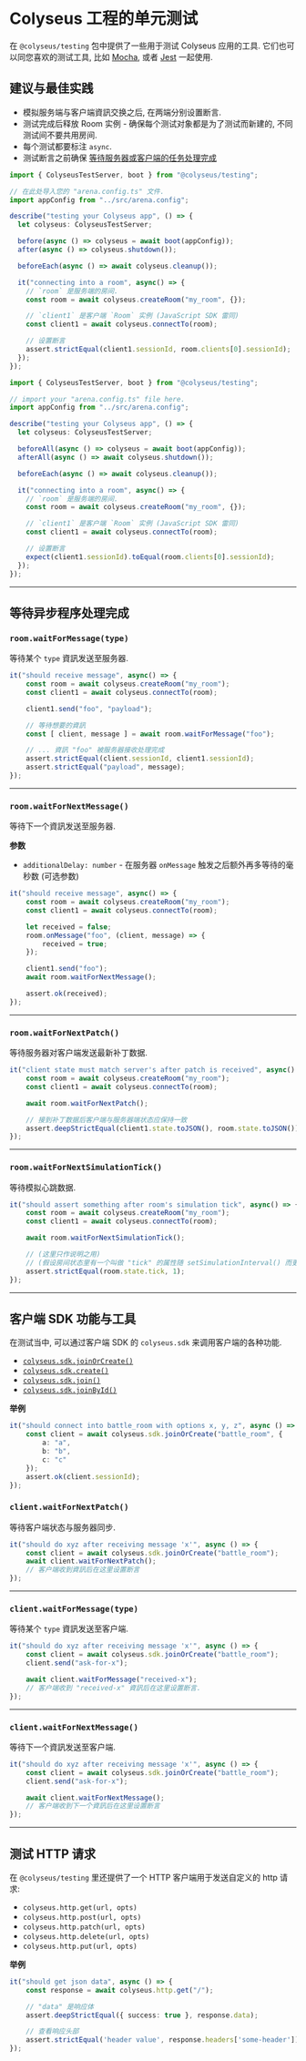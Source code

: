 # Colyseus 工程的单元测试

在 `@colyseus/testing` 包中提供了一些用于测试 Colyseus 应用的工具. 它们也可以同您喜欢的测试工具, 比如 [Mocha](https://mochajs.org/), 或者 [Jest](https://jestjs.io/) 一起使用.

## 建议与最佳实践

- 模拟服务端与客户端資訊交换之后, 在两端分别设置断言.
- 测试完成后释放 Room 实例 - 确保每个测试对象都是为了测试而新建的, 不同测试间不要共用房间.
- 每个测试都要标注 `async`.
- 测试断言之前确保 [等待服务器或客户端的任务处理完成](#等待异步程序处理完成)

```typescript fct_label="Mocha + TypeScript"
import { ColyseusTestServer, boot } from "@colyseus/testing";

// 在此处导入您的 "arena.config.ts" 文件.
import appConfig from "../src/arena.config";

describe("testing your Colyseus app", () => {
  let colyseus: ColyseusTestServer;

  before(async () => colyseus = await boot(appConfig));
  after(async () => colyseus.shutdown());

  beforeEach(async () => await colyseus.cleanup());

  it("connecting into a room", async() => {
    // `room` 是服务端的房间.
    const room = await colyseus.createRoom("my_room", {});

    // `client1` 是客户端 `Room` 实例 (JavaScript SDK 雷同)
    const client1 = await colyseus.connectTo(room);

    // 设置断言
    assert.strictEqual(client1.sessionId, room.clients[0].sessionId);
  });
});
```

```typescript fct_label="Jest + TypeScript"
import { ColyseusTestServer, boot } from "@colyseus/testing";

// import your "arena.config.ts" file here.
import appConfig from "../src/arena.config";

describe("testing your Colyseus app", () => {
  let colyseus: ColyseusTestServer;

  beforeAll(async () => colyseus = await boot(appConfig));
  afterAll(async () => await colyseus.shutdown());

  beforeEach(async () => await colyseus.cleanup());

  it("connecting into a room", async() => {
    // `room` 是服务端的房间.
    const room = await colyseus.createRoom("my_room", {});

    // `client1` 是客户端 `Room` 实例 (JavaScript SDK 雷同)
    const client1 = await colyseus.connectTo(room);

    // 设置断言
    expect(client1.sessionId).toEqual(room.clients[0].sessionId);
  });
});
```

---

## 等待异步程序处理完成

### `room.waitForMessage(type)`

等待某个 `type` 資訊发送至服务器.

```typescript
it("should receive message", async() => {
    const room = await colyseus.createRoom("my_room");
    const client1 = await colyseus.connectTo(room);

    client1.send("foo", "payload");

    // 等待想要的資訊
    const [ client, message ] = await room.waitForMessage("foo");

    // ... 資訊 "foo" 被服务器接收处理完成
    assert.strictEqual(client.sessionId, client1.sessionId);
    assert.strictEqual("payload", message);
});
```

---

### `room.waitForNextMessage()`

等待下一个資訊发送至服务器.

**参数**

- `additionalDelay: number` - 在服务器 `onMessage` 触发之后额外再多等待的毫秒数 (可选参数)

```typescript
it("should receive message", async() => {
    const room = await colyseus.createRoom("my_room");
    const client1 = await colyseus.connectTo(room);

    let received = false;
    room.onMessage("foo", (client, message) => {
        received = true;
    });

    client1.send("foo");
    await room.waitForNextMessage();

    assert.ok(received);
});
```

---

### `room.waitForNextPatch()`

等待服务器对客户端发送最新补丁数据.

```typescript
it("client state must match server's after patch is received", async() => {
    const room = await colyseus.createRoom("my_room");
    const client1 = await colyseus.connectTo(room);

    await room.waitForNextPatch();

    // 接到补丁数据后客户端与服务器端状态应保持一致
    assert.deepStrictEqual(client1.state.toJSON(), room.state.toJSON());
});
```

---

### `room.waitForNextSimulationTick()`

等待模拟心跳数据.

```typescript
it("should assert something after room's simulation tick", async() => {
    const room = await colyseus.createRoom("my_room");
    const client1 = await colyseus.connectTo(room);

    await room.waitForNextSimulationTick();

    // (这里只作说明之用)
    // (假设房间状态里有一个叫做 "tick" 的属性随 setSimulationInterval() 而更新)
    assert.strictEqual(room.state.tick, 1);
});
```

---

## 客户端 SDK 功能与工具

在测试当中, 可以通过客户端 SDK 的 `colyseus.sdk` 来调用客户端的各种功能.

- [`colyseus.sdk.joinOrCreate()`](/colyseus/client/client/#joinorcreate-roomname-string-options-any)
- [`colyseus.sdk.create()`](/colyseus/client/client/#create-roomname-string-options-any)
- [`colyseus.sdk.join()`](/colyseus/client/client/#join-roomname-string-options-any)
- [`colyseus.sdk.joinById()`](/colyseus/client/client/#joinbyid-roomid-string-options-any)

**举例**

```typescript
it("should connect into battle_room with options x, y, z", async () => {
    const client = await colyseus.sdk.joinOrCreate("battle_room", {
        a: "a",
        b: "b",
        c: "c"
    });
    assert.ok(client.sessionId);
});
```

### `client.waitForNextPatch()`

等待客户端状态与服务器同步.

```typescript
it("should do xyz after receiving message 'x'", async () => {
    const client = await colyseus.sdk.joinOrCreate("battle_room");
    await client.waitForNextPatch();
    // 客户端收到資訊后在这里设置断言
});
```

---

### `client.waitForMessage(type)`

等待某个 `type` 資訊发送至客户端.

```typescript
it("should do xyz after receiving message 'x'", async () => {
    const client = await colyseus.sdk.joinOrCreate("battle_room");
    client.send("ask-for-x");

    await client.waitForMessage("received-x");
    // 客户端收到 "received-x" 資訊后在这里设置断言.
});
```

---

### `client.waitForNextMessage()`

等待下一个資訊发送至客户端.

```typescript
it("should do xyz after receiving message 'x'", async () => {
    const client = await colyseus.sdk.joinOrCreate("battle_room");
    client.send("ask-for-x");

    await client.waitForNextMessage();
    // 客户端收到下一个資訊后在这里设置断言
});
```

---

## 测试 HTTP 请求

在 `@colyseus/testing` 里还提供了一个 HTTP 客户端用于发送自定义的 http 请求:

- `colyseus.http.get(url, opts)`
- `colyseus.http.post(url, opts)`
- `colyseus.http.patch(url, opts)`
- `colyseus.http.delete(url, opts)`
- `colyseus.http.put(url, opts)`

**举例**

```typescript
it("should get json data", async () => {
    const response = await colyseus.http.get("/");

    // "data" 是响应体
    assert.deepStrictEqual({ success: true }, response.data);

    // 查看响应头部
    assert.strictEqual('header value', response.headers['some-header']);
});
```
